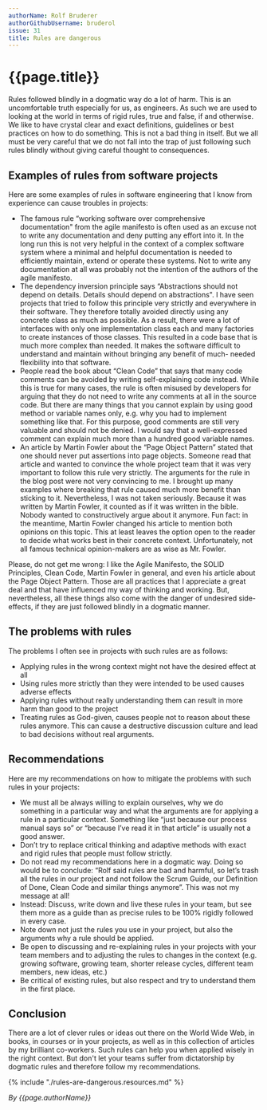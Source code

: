 ```yaml
---
authorName: Rolf Bruderer
authorGithubUsername: bruderol
issue: 31
title: Rules are dangerous
---
```

# {{page.title}}

Rules followed blindly in a dogmatic way do a lot of harm. This is an uncomfortable truth especially for us, as engineers. As such we are used to looking at the world in terms of rigid rules, true and false, if and otherwise. We like to have crystal clear and exact definitions, guidelines or best practices on how to do something. This is not a bad thing in itself. But we all must be very careful that we do not fall into the trap of just following such rules blindly without giving careful thought to consequences. 

## Examples of rules from software projects

Here are some examples of rules in software engineering that I know from experience can cause troubles in projects:
* The famous rule “working software over comprehensive documentation" from the agile manifesto is often used as an excuse not to write any documentation and deny putting any effort into it. In the long run this is not very helpful in the context of a complex software system where a minimal and helpful documentation is needed to efficiently maintain, extend or operate these systems. Not to write any documentation at all was probably not the intention of the authors of the agile manifesto. 
* The dependency inversion principle says “Abstractions should not depend on details. Details should depend on abstractions". I have seen projects that tried to follow this principle very strictly and everywhere in their software. They therefore totally avoided directly using any concrete class as much as possible. As a result, there were a lot of interfaces with only one implementation class each and many factories to create instances of those classes. This resulted in a code base that is much more complex than needed. It makes the software difficult to understand and maintain without bringing any benefit of much- needed flexibility into that software. 
* People read the book about “Clean Code” that says that many code comments can be avoided by writing self-explaining code instead. While this is true for many cases, the rule is often misused by developers for arguing that they do not need to write any comments at all in the source code. But there are many things that you cannot explain by using good method or variable names only, e.g. why you had to implement something like that. For this purpose, good comments are still very valuable and should not be denied. I would say that a well-expressed comment can explain much more than a hundred good variable names.
* An article by Martin Fowler about the “Page Object Pattern” stated that one should never put assertions into page objects. Someone read that article and wanted to convince the whole project team that it was very important to follow this rule very strictly. The arguments for the rule in the blog post were not very convincing to me. I brought up many examples where breaking that rule caused much more benefit than sticking to it. Nevertheless, I was not taken seriously. Because it was written by Martin Fowler, it counted as if it was written in the bible. Nobody wanted to constructively argue about it anymore. Fun fact: in the meantime, Martin Fowler changed his article to mention both opinions on this topic. This at least leaves the option open to the reader to decide what works best in their concrete context. Unfortunately, not all famous technical opinion-makers are as wise as Mr. Fowler.

Please, do not get me wrong: I like the Agile Manifesto, the SOLID Principles, Clean Code, Martin Fowler in general, and even his article about the Page Object Pattern. Those are all practices that I appreciate a great deal and that have influenced my way of thinking and working. But, nevertheless, all these things also come with the danger of undesired side-effects, if they are just followed blindly in a dogmatic manner.

## The problems with rules

The problems I often see in projects with such rules are as follows:
* Applying rules in the wrong context might not have the desired effect at all
* Using rules more strictly than they were intended to be used causes adverse effects
* Applying rules without really understanding them can result in more harm than good to the project 
* Treating rules as God-given, causes people not to reason about these rules anymore. This can cause a destructive discussion culture and lead to bad decisions without real arguments.

## Recommendations

Here are my recommendations on how to mitigate the problems with such rules in your projects:

* We must all be always willing to explain ourselves, why we do something in a particular way and what the arguments are for applying a rule in a particular context. Something like “just because our process manual says so” or “because I’ve read it in that article” is usually not a good answer.
* Don’t try to replace critical thinking and adaptive methods with exact and rigid rules that people must follow strictly. 
* Do not read my recommendations here in a dogmatic way. Doing so would be to conclude: “Rolf said rules are bad and harmful, so let’s trash all the rules in our project and not follow the Scrum Guide, our Definition of Done, Clean Code and similar things anymore”. This was not my message at all! 
* Instead: Discuss, write down and live these rules in your team, but see them more as a guide than as precise rules to be 100% rigidly followed in every case.
* Note down not just the rules you use in your project, but also the arguments why a rule should be applied. 
* Be open to discussing and re-explaining rules in your projects with your team members and to adjusting the rules to changes in the context (e.g. growing software, growing team, shorter release cycles, different team members, new ideas, etc.)
* Be critical of existing rules, but also respect and try to understand them in the first place.

## Conclusion

There are a lot of clever rules or ideas out there on the World Wide Web, in books, in courses or in your projects, as well as in this collection of articles by my brilliant co-workers. Such rules can help you when applied wisely in the right context. But don't let your teams suffer from dictatorship by dogmatic rules and therefore follow my recommendations.

{% include "./rules-are-dangerous.resources.md" %}
  
*By {{page.authorName}}*
